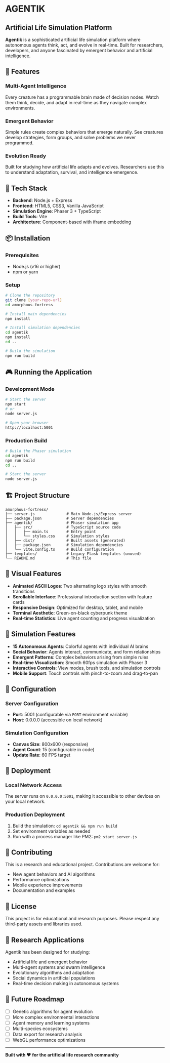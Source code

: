 # AGENTIK
## Artificial Life Simulation Platform

**Agentik** is a sophisticated artificial life simulation platform where autonomous agents think, act, and evolve in real-time. Built for researchers, developers, and anyone fascinated by emergent behavior and artificial intelligence.

## 🎯 Features

### Multi-Agent Intelligence
Every creature has a programmable brain made of decision nodes. Watch them think, decide, and adapt in real-time as they navigate complex environments.

### Emergent Behavior  
Simple rules create complex behaviors that emerge naturally. See creatures develop strategies, form groups, and solve problems we never programmed.

### Evolution Ready
Built for studying how artificial life adapts and evolves. Researchers use this to understand adaptation, survival, and intelligence emergence.

## 🚀 Tech Stack

- **Backend**: Node.js + Express
- **Frontend**: HTML5, CSS3, Vanilla JavaScript
- **Simulation Engine**: Phaser 3 + TypeScript
- **Build Tools**: Vite
- **Architecture**: Component-based with iframe embedding

## 📦 Installation

### Prerequisites
- Node.js (v16 or higher)
- npm or yarn

### Setup
```bash
# Clone the repository
git clone [your-repo-url]
cd amorphous-fortress

# Install main dependencies
npm install

# Install simulation dependencies
cd agentik
npm install
cd ..

# Build the simulation
npm run build
```

## 🎮 Running the Application

### Development Mode
```bash
# Start the server
npm start
# or
node server.js

# Open your browser
http://localhost:5001
```

### Production Build
```bash
# Build the Phaser simulation
cd agentik
npm run build
cd ..

# Start the server
node server.js
```

## 🏗️ Project Structure

```
amorphous-fortress/
├── server.js              # Main Node.js/Express server
├── package.json           # Server dependencies
├── agentik/               # Phaser simulation app
│   ├── src/               # TypeScript source code
│   │   ├── main.ts        # Entry point
│   │   └── styles.css     # Simulation styles
│   ├── dist/              # Built assets (generated)
│   ├── package.json       # Simulation dependencies
│   └── vite.config.ts     # Build configuration
├── templates/             # Legacy Flask templates (unused)
└── README.md              # This file
```

## 🎨 Visual Features

- **Animated ASCII Logos**: Two alternating logo styles with smooth transitions
- **Scrollable Interface**: Professional introduction section with feature cards
- **Responsive Design**: Optimized for desktop, tablet, and mobile
- **Terminal Aesthetic**: Green-on-black cyberpunk theme
- **Real-time Statistics**: Live agent counting and progress visualization

## 🤖 Simulation Features

- **15 Autonomous Agents**: Colorful agents with individual AI brains
- **Social Behavior**: Agents interact, communicate, and form relationships  
- **Emergent Patterns**: Complex behaviors arising from simple rules
- **Real-time Visualization**: Smooth 60fps simulation with Phaser 3
- **Interactive Controls**: View modes, brush tools, and simulation controls
- **Mobile Support**: Touch controls with pinch-to-zoom and drag-to-pan

## 🔧 Configuration

### Server Configuration
- **Port**: 5001 (configurable via `PORT` environment variable)
- **Host**: 0.0.0.0 (accessible on local network)

### Simulation Configuration
- **Canvas Size**: 800x600 (responsive)
- **Agent Count**: 15 (configurable in code)
- **Update Rate**: 60 FPS target

## 🚢 Deployment

### Local Network Access
The server runs on `0.0.0.0:5001`, making it accessible to other devices on your local network.

### Production Deployment
1. Build the simulation: `cd agentik && npm run build`
2. Set environment variables as needed
3. Run with a process manager like PM2: `pm2 start server.js`

## 🤝 Contributing

This is a research and educational project. Contributions are welcome for:
- New agent behaviors and AI algorithms
- Performance optimizations
- Mobile experience improvements
- Documentation and examples

## 📄 License

This project is for educational and research purposes. Please respect any third-party assets and libraries used.

## 🔬 Research Applications

Agentik has been designed for studying:
- Artificial life and emergent behavior
- Multi-agent systems and swarm intelligence  
- Evolutionary algorithms and adaptation
- Social dynamics in artificial populations
- Real-time decision making in autonomous systems

## 🎯 Future Roadmap

- [ ] Genetic algorithms for agent evolution
- [ ] More complex environmental interactions
- [ ] Agent memory and learning systems
- [ ] Multi-species ecosystems
- [ ] Data export for research analysis
- [ ] WebGL performance optimizations

---

**Built with ❤️ for the artificial life research community**